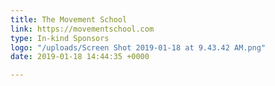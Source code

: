 ```yaml
---
title: The Movement School
link: https://movementschool.com
type: In-kind Sponsors
logo: "/uploads/Screen Shot 2019-01-18 at 9.43.42 AM.png"
date: 2019-01-18 14:44:35 +0000

---
```

